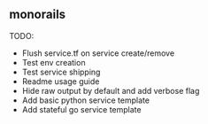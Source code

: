 ## monorails

TODO:

- Flush service.tf on service create/remove
- Test env creation
- Test service shipping
- Readme usage guide
- Hide raw output by default and add verbose flag
- Add basic python service template
- Add stateful go service template

